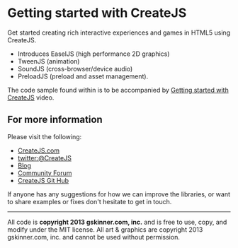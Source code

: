 Getting started with CreateJS
=======

Get started creating rich interactive experiences and games in HTML5 using CreateJS. 

*  Introduces EaselJS (high performance 2D graphics)
*  TweenJS (animation)
*  SoundJS (cross-browser/device audio)
*  PreloadJS (preload and asset management). 

The code sample found within is to be accompanied by [Getting started with CreateJS](https://www.youtube.com/watch?v=OWHJa0jKJgo) video.  

For more information
---------------------
Please visit the following:

- [CreateJS.com](http://www.createjs.com)   
- [twitter:@CreateJS](http://www.twitter.com/CreateJS) 
- [Blog](http://www.blog.createjs.com)
- [Community Forum](http://www.community.createjs.com)
- [CreateJS Git Hub](https://github.com/CreateJS)


If anyone has any suggestions for how we can improve the libraries, or want to share examples or fixes don't hesitate to get in touch. <br/>    

--------------------------
All code is <b>copyright 2013 gskinner.com, inc.</b> and is free to use, copy, and modify under the MIT license.
All art & graphics are copyright 2013 gskinner.com, inc. and cannot be used without permission.
